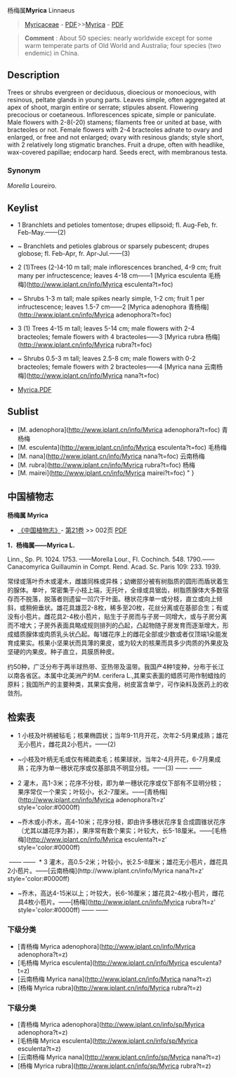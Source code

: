 杨梅属**Myrica** Linnaeus

> [Myricaceae](http://www.iplant.cn/info/Myricaceae?t=foc) - [PDF](http://www.iplant.cn/foc/pdf/Myricaceae.pdf)>>[Myrica](http://www.iplant.cn/info/Myrica?t=foc) - [PDF](http://www.iplant.cn/foc/pdf/Myrica.pdf)


> **Comment** : 
> About 50 species: nearly worldwide except for some warm temperate parts of Old World and Australia; four species (two endemic) in China.

## Description

Trees or shrubs evergreen or deciduous, dioecious or monoecious, with resinous, peltate glands in young parts. Leaves simple, often aggregated at apex of shoot, margin entire or serrate; stipules absent. Flowering precocious or coetaneous. Inflorescences spicate, simple or paniculate. Male flowers with 2-8(-20) stamens; filaments free or united at base, with bracteoles or not. Female flowers with 2-4 bracteoles adnate to ovary and enlarged, or free and not enlarged; ovary with resinous glands; style short, with 2 relatively long stigmatic branches. Fruit a drupe, often with headlike, wax-covered papillae; endocarp hard. Seeds erect, with membranous testa.

### Synonym
*Morella* Loureiro.


## Keylist

* 1 Branchlets and petioles tomentose; drupes ellipsoid; fl. Aug-Feb, fr. Feb-May.——(2)
* ~ Branchlets and petioles glabrous or sparsely pubescent; drupes globose; fl. Feb-Apr, fr. Apr-Jul.——(3)

* 2 (1)Trees (2-)4-10 m tall; male inflorescences branched, 4-9 cm; fruit many per infructescence; leaves 4-18 cm——1 [Myrica esculenta 毛杨梅](http://www.iplant.cn/info/Myrica esculenta?t=foc)
* ~ Shrubs 1-3 m tall; male spikes nearly simple, 1-2 cm; fruit 1 per infructescence; leaves 1.5-7 cm——2 [Myrica adenophora 青杨梅](http://www.iplant.cn/info/Myrica adenophora?t=foc)

* 3 (1) Trees 4-15 m tall; leaves 5-14 cm; male flowers with 2-4 bracteoles; female flowers with 4 bracteoles——3 [Myrica rubra 杨梅](http://www.iplant.cn/info/Myrica rubra?t=foc)
* ~ Shrubs 0.5-3 m tall; leaves 2.5-8 cm; male flowers with 0-2 bracteoles; female flowers with 2 bracteoles——4 [Myrica nana 云南杨梅](http://www.iplant.cn/info/Myrica nana?t=foc)


* [Myrica.PDF](http://www.iplant.cn/foc/pdf/Myrica.pdf)

## Sublist

* [M.  adenophora](http://www.iplant.cn/info/Myrica adenophora?t=foc)
 青杨梅
* [M.  esculenta](http://www.iplant.cn/info/Myrica esculenta?t=foc)
 毛杨梅
* [M.  nana](http://www.iplant.cn/info/Myrica nana?t=foc)
 云南杨梅
* [M.  rubra](http://www.iplant.cn/info/Myrica rubra?t=foc)
 杨梅
* [M.  mairei](http://www.iplant.cn/info/Myrica mairei?t=foc) "
}
## 中国植物志



**杨梅属 Myrica**

* [《中国植物志》](http://www.iplant.cn/frps)- [第21卷](http://www.iplant.cn/frps/vol/21) >> 002页 [PDF](http://www.iplant.cn/frps/pdf/21/002y.pdf)


**1．杨梅属——Myrica L.**

Linn., Sp. Pl. 1024. 1753. ——Morella Lour., Fl. Cochinch. 548. 1790.——Canacomyrica Guillaumin in Compt. Rend. Acad. Sc. Paris 109: 233. 1939.

常绿或落叶乔木或灌木，雌雄同株或异株；幼嫩部分被有树脂质的圆形而盾状着生的腺体。单叶，常密集于小枝上端，无托叶，全缘或具锯齿，树脂质腺体大多数宿存而不脱落，脱落者则遗留一凹穴于叶面。穗状花序单一或分枝，直立或向上倾斜，或稍俯垂状。雄花具雄蕊2-8枚，稀多至20枚，花丝分离或在基部合生；有或没有小苞片。雌花具2-4枚小苞片，贴生于子房而与子房一同增大，或与子房分离而不增大；子房外表面具略成规则排列的凸起，凸起物随子房发育而逐渐增大，形成蜡质腺体或肉质乳头状凸起。每1雌花序上的雌花全部或少数或者仅顶端1朵能发育成果实。核果小坚果状而具薄的果皮，或为较大的核果而具多少肉质的外果皮及坚硬的内果皮。种子直立，具膜质种皮。

约50种，广泛分布于两半球热带、亚热带及温带。我国产4种1变种，分布于长江以南各省区。本属中北美洲产的M. cerifera L.,其果实表面的蜡质可用作制蜡烛的原料；我国所产的主要种类，其果实食用，树皮富含单宁，可作染料及医药上的收敛剂。

## 检索表

* 1 小枝及叶柄被毡毛；核果椭圆状；当年9-11月开花，次年2-5月果成熟；雄花无小苞片，雌花具2小苞片。——(2)
* ~小枝及叶柄无毛或仅有稀疏柔毛；核果球状，当年2-4月开花，6-7月果成熟；花序为单一穗状花序或仅基部具不明显分枝。——(3)</td></tr><tr><td>&nbsp;——&nbsp;——&nbsp;</td></tr>
* 2 灌木，高1-3米；花序不分枝，即为单一穗状花序或仅下部有不显明分枝；果序常仅一个果实；叶较小，长2-7厘米。——[青杨梅](http://www.iplant.cn/info/Myrica adenophora?t=z'  style='color:#0000ff)

* ~乔木或小乔木，高4-10米；花序分枝，即由许多穗状花序复合成圆锥状花序（尤其以雄花序为甚），果序常有数个果实；叶较大，长5-18厘米。——[毛杨梅](http://www.iplant.cn/info/Myrica esculenta?t=z'  style='color:#0000ff)
</td></tr><tr><td>&nbsp;——&nbsp;——&nbsp;</td></tr>
* 3 灌木，高0.5-2米；叶较小，长2.5-8厘米；雄花无小苞片，雌花具2小苞片。——[云南杨梅](http://www.iplant.cn/info/Myrica nana?t=z'  style='color:#0000ff)

* ~乔木，高达4-15米以上；叶较大，长6-16厘米；雄花具2-4枚小苞片，雌花具4枚小苞片。——[杨梅](http://www.iplant.cn/info/Myrica rubra?t=z'  style='color:#0000ff)</td></tr><tr><td>&nbsp;——&nbsp;——&nbsp;</td></tr>
### 下级分类
* [青杨梅  Myrica adenophora](http://www.iplant.cn/info/Myrica adenophora?t=z)
* [毛杨梅  Myrica esculenta](http://www.iplant.cn/info/Myrica esculenta?t=z)
* [云南杨梅  Myrica nana](http://www.iplant.cn/info/Myrica nana?t=z)
* [杨梅  Myrica rubra](http://www.iplant.cn/info/Myrica rubra?t=z)

### 下级分类
* [青杨梅  Myrica adenophora](http://www.iplant.cn/info/sp/Myrica adenophora?t=z)
* [毛杨梅  Myrica esculenta](http://www.iplant.cn/info/sp/Myrica esculenta?t=z)
* [云南杨梅  Myrica nana](http://www.iplant.cn/info/sp/Myrica nana?t=z)
* [杨梅  Myrica rubra](http://www.iplant.cn/info/sp/Myrica rubra?t=z)
